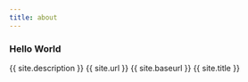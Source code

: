 ```yaml
---
title: about
---
```


### Hello World

{{ site.description }} {{ site.url }} {{ site.baseurl }} {{ site.title }}
